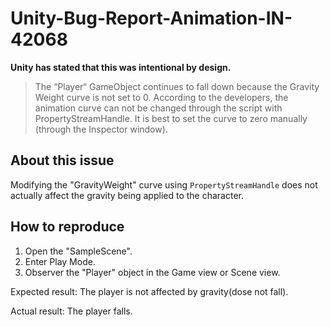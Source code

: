 # Unity-Bug-Report-Animation-IN-42068

**Unity has stated that this was intentional by design.**

> The “Player“ GameObject continues to fall down because the Gravity Weight curve is not set to 0. According to the developers, the animation curve can not be changed through the script with PropertyStreamHandle. It is best to set the curve to zero manually (through the Inspector window).

## About this issue

Modifying the "GravityWeight" curve using `PropertyStreamHandle` does not actually affect the gravity being applied to the character.

## How to reproduce

1. Open the "SampleScene".
2. Enter Play Mode.
3. Observer the "Player" object in the Game view or Scene view.

Expected result: The player is not affected by gravity(dose not fall).

Actual result: The player falls.
